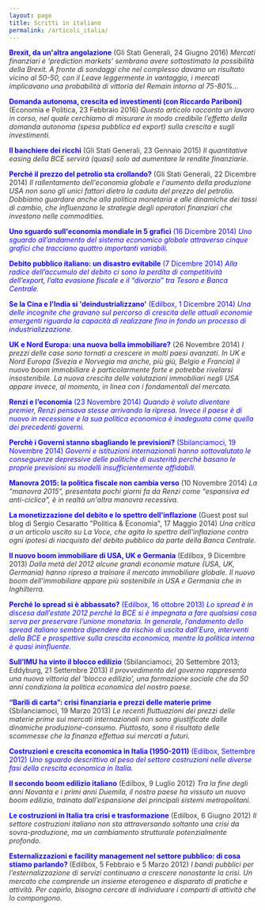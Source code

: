 ```yaml
---
layout: page
title: Scritti in italiano
permalink: /articoli_italia/
---
```


<style type="text/css">a {text-decoration: none; color: inherit}</style>

<span style="color: #1008F4;"><strong><a href="https://danielegirardi.github.io/posts/brexitpost" target="_blank" rel="noopener">Brexit, da un'altra angolazione</a></strong></span>
<span style="color: #333333;"><a href="http://www.glistatigenerali.com/borsa_istituzioni-ue/brexit-da-unaltra-angolazione/"  target="_blank" rel="noopener">(Gli Stati Generali, 24 Giugno 2016)</a>
<em> Mercati finanziari e ‘prediction markets’ sembrano avere sottostimato la possibilità della Brexit. A fronte di sondaggi che nel complesso davano un risultato vicino al 50-50, con il Leave leggermente in vantaggio, i mercati implicavano una probabilità di vittoria del Remain intorno al 75-80%... </em>
</span>

<span style="color: #1008F4;"><strong><a href="http://www.economiaepolitica.it/politiche-economiche/domanda-autonoma-crescita-ed-investimenti/" target="_blank" rel="noopener">Domanda autonoma, crescita ed investimenti (con Riccardo Pariboni)</a></strong>
<span style="color: #333333;"><a href="http://www.economiaepolitica.it/politiche-economiche/domanda-autonoma-crescita-ed-investimenti/"  target="_blank" rel="noopener">(Economia e Politica, 23 Febbraio 2016)
</a><em>Questo articolo racconta un lavoro in corso, nel quale cerchiamo di misurare in modo credibile l’effetto della domanda autonoma (spesa pubblica ed export) sulla crescita e sugli investimenti.</em>

<span style="color: #1008F4;"><strong><a href="https://danielegirardi.github.io/posts/banchieredeiricchi" target="_blank" rel="noopener">Il banchiere dei ricchi</a></strong>
<span style="color: #333333;"><a href="http://www.glistatigenerali.com/euro-e-bce_macroeconomia/il-banchiere-dei-ricchi/"  target="_blank" rel="noopener">(Gli Stati Generali, 23 Gennaio 2015)
</a><em>Il quantitative easing della BCE servirà (quasi) solo ad aumentare le rendite finanziarie.</em>

<span style="color: #1008F4;"><strong><a href="https://danielegirardi.github.io/posts/crollo_petrolio" target="_blank" rel="noopener">Perché il prezzo del petrolio sta crollando?</a></strong>
<span style="color: #333333;"><a href="http://www.glistatigenerali.com/capitali_macroeconomia_materie-prime/perche-e-crollato-il-prezzo-del-petrolio/"  target="_blank" rel="noopener">(Gli Stati Generali, 22 Dicembre 2014)
</a><em>Il rallentamento dell'economia globale e l'aumento della produzione USA non sono gli unici fattori dietro la caduta del prezzo del petrolio. Dobbiamo guardare anche alla politica monetaria e alle dinamiche dei tassi di cambio, che influenzano le strategie degli operatori finanziari che investono nelle commodities.  </em>

<span style="color: #1008F4;"><strong><a href="https://danielegirardi.github.io/posts/cinque_grafici" target="_blank" rel="noopener">Uno sguardo sull'economia mondiale in 5 grafici</a></strong>
(16 Dicembre 2014)
<em>Uno sguardo all’andamento del sistema economico globale attraverso cinque grafici che tracciano quattro importanti variabili.</em>

<span style="color: #1008F4;"><strong><a href="https://danielegirardi.github.io/posts/debito_ita_post" target="_blank" rel="noopener">Debito pubblico italiano: un disastro evitabile</a></strong>
(7 Dicembre 2014)
<em> Alla radice dell’accumulo del debito ci sono la perdita di competitività dell’export, l’alta evasione fiscale e il “divorzio” tra Tesoro e Banca Centrale.</em>

<span style="color: #1008F4;"><strong><a href="https://danielegirardi.github.io/posts/premature_deindustrialization" target="_blank" rel="noopener">Se la Cina e l'India si 'deindustrializzano'</a></strong>
(Edilbox, 1 Dicembre 2014)
<em> Una delle incognite che gravano sul percorso di crescita delle attuali economie emergenti riguarda la capacità di realizzare fino in fondo un processo di industrializzazione. </em>

<span style="color: #1008F4;"><strong><a href="http://www.reconomics.it/uk-e-nord-europa-una-nuova-bolla-immobiliare/" target="_blank" rel="noopener">UK e Nord Europa: una nuova bolla immobiliare?</a></strong>
<span style="color: #333333;"><a href="http://www.reconomics.it/uk-e-nord-europa-una-nuova-bolla-immobiliare/"  target="_blank" rel="noopener">(26 Novembre 2014)
</a><em>I prezzi delle case sono tornati a crescere in molti paesi avanzati. In UK e Nord Europa (Svezia e Norvegia ma anche, più giù, Belgio e Francia) il nuovo boom immobiliare è particolarmente forte e potrebbe rivelarsi insostenibile. La nuova crescita delle valutazioni immobiliari negli USA appare invece, al momento, in linea con i fondamentali del mercato.</em>

<span style="color: #1008F4;"><strong><a href="https://danielegirardi.github.io/posts/renzi_economia" target="_blank" rel="noopener">Renzi e l’economia</a></strong>
(23 Novembre 2014)
<em>Quando è voluto diventare premier, Renzi pensava stesse arrivando la ripresa. Invece il paese è di nuovo in recessione e la sua politica economica è inadeguata come quella dei precedenti governi. </em>

<span style="color: #1008F4;"><strong><a href="https://danielegirardi.github.io/posts/previsioni_sbagliate" target="_blank" rel="noopener">Perchè i Governi stanno sbagliando le previsioni?</a></strong>
(Sbilanciamoci, 19 Novembre 2014)
<em>Governi e istituzioni internazionali hanno sottovalutato le conseguenze depressive delle politiche di austerità perché basano le proprie previsioni su modelli insufficientemente affidabili. </em>

<span style="color: #1008F4;"><strong><a href="https://danielegirardi.github.io/posts/manovra_2015" target="_blank" rel="noopener">Manovra 2015: la politica fiscale non cambia verso</a></strong>
<span style="color: #333333;"><a href="https://danielegirardi.github.io/posts/manovra_2015"  target="_blank" rel="noopener">(10 Novembre 2014)
</a><em>La "manovra 2015", presentata pochi giorni fa da Renzi come “espansiva ed anti-ciclica”, è in realtà un'altra manovra recessiva.  </em>

<span style="color: #1008F4;"><strong><a href="http://politicaeconomiablog.blogspot.com/2014/05/una-critica-la-voce.html" target="_blank" rel="noopener">La monetizzazione del debito e lo spettro dell'inflazione</a></strong>
<span style="color: #333333;"><a href="http://politicaeconomiablog.blogspot.com/2014/05/una-critica-la-voce.html"  target="_blank" rel="noopener">(Guest post sul blog di Sergio Cesaratto "Politica & Economia", 17 Maggio 2014)
</a><em>Una critica a un articolo uscito su La Voce, che agita lo spettro dell'inflazione contro ogni ipotesi di riacquisto del debito pubblico da parte della Banca Centrale.</em>

<span style="color: #1008F4;"><strong><a href="https://danielegirardi.github.io/posts/nuovo_boom_immobiliare_2013" target="_blank" rel="noopener">Il nuovo boom immobiliare di USA, UK e Germania</a></strong>
<span style="color: #333333;"><a href="http://www.reconomics.it/il-nuovo-boom-immobiliare-di-usa-uk-e-germania/"  target="_blank" rel="noopener">(Edilbox, 9 Dicembre 2013)
</a><em>Dalla metà del 2012 alcune grandi economie mature (USA, UK, Germania) hanno ripreso a trainare il mercato immobiliare globale. Il nuovo boom dell’immobiliare appare più sostenibile in USA e Germania che in Inghilterra.</em>

<span style="color: #1008F4;"><strong><a href="https://danielegirardi.github.io/posts/spread_2013_post" target="_blank" rel="noopener">Perché lo spread si è abbassato?</a></strong>
(Edilbox, 16 ottobre 2013)
<em>Lo spread è in discesa dall’estate 2012 perchè la BCE si è impegnata a fare qualsiasi cosa serva per preservare l’unione monetaria. In generale, l’andamento dello spread italiano sembra dipendere da rischio di uscita dall’Euro, interventi della BCE e prospettive sulla crescita economica, mentre la politica interna è quasi ininfluente.</em>

<span style="color: #1008F4;"><strong><a href="https://danielegirardi.github.io/posts/imu_blocco_edilizio" target="_blank" rel="noopener">Sull’IMU ha vinto il blocco edilizio</a></strong>
<span style="color: #333333;"><a href="http://old.sbilanciamoci.info/Sezioni/italie/Sull-Imu-ha-vinto-il-blocco-edilizio-20170.html"  target="_blank" rel="noopener">(Sbilanciamoci, 20 Settembre 2013</a>;  <a href="http://www.eddyburg.it/2013/09/sullimu-ha-vinto-il-blocco-edilizio.html"  target="_blank" rel="noopener">Eddyburg, 21 Settembre 2013</a>)
</a><em>Il provvedimento del governo rappresenta una nuova vittoria del ‘blocco edilizio’, una formazione sociale che da 50 anni condiziona la politica economica del nostro paese.</em>

<span style="color: #1008F4;"><strong><a href="https://danielegirardi.github.io/posts/barili_di_carta" target="_blank" rel="noopener">“Barili di carta”: crisi finanziaria e prezzi delle materie prime</a></strong>
<span style="color: #333333;"><a href="http://sbilanciamoci.info/barili-di-carta-le-materie-prime-in-balia-del-casino-17364/"  target="_blank" rel="noopener">(Sbilanciamoci, 19 Marzo 2013)
</a><em>Le recenti fluttuazioni dei prezzi delle materie prime sui mercati internazionali non sono giustificate dalle dinamiche produzione-consumo. Piuttosto, sono il risultato delle scommesse che la finanza effettua sui mercati a futuri.</em>

<span style="color: #1008F4;"><strong><a href="https://danielegirardi.github.io/posts/costruzioni_e_crescita" target="_blank" rel="noopener">Costruzioni e crescita economica in Italia (1950-2011)</a></strong>
(Edilbox, Settembre 2012)
<em>Uno sguardo descrittivo al peso del settore costruzioni nelle diverse fasi della crescita economica in Italia.</em>

<span style="color: #1008F4;"><strong><a href="https://danielegirardi.github.io/posts/secondoboomedilizio" target="_blank" rel="noopener">Il secondo boom edilizio italiano</a></strong>
<span style="color: #333333;"><a href="https://danielegirardi.github.io/posts/secondoboomedilizio"  target="_blank" rel="noopener">(Edilbox, 9 Luglio 2012)
</a><em>Tra la fine degli anni Novanta e i primi anni Duemila, il nostro paese ha vissuto un nuovo boom edilizio, trainato dall’espansione dei principali sistemi metropolitani.</em>

<span style="color: #1008F4;"><strong><a href="https://danielegirardi.github.io/posts/crisi_e_trasformazione" target="_blank" rel="noopener">Le costruzioni in Italia tra crisi e trasformazione</a></strong>
<span style="color: #333333;"><a href="https://danielegirardi.github.io/posts/crisi_e_trasformazione"  target="_blank" rel="noopener">(Edilbox, 6 Giugno 2012)
</a><em>Il settore costruzioni italiano non sta attraversando soltanto una crisi da sovra-produzione, ma un cambiamento strutturale potenzialmente profondo.</em>

<span style="color: #1008F4;"><strong><a href="http://www.reconomics.it/esternalizzazioni-e-facility-management-nel-settore-pubblico-di-cosa-stiamo-parlando/" target="_blank" rel="noopener">Esternalizzazioni e facility management nel settore pubblico: di cosa stiamo parlando?
</a></strong>
<span style="color: #333333;"><a href="https://danielegirardi.github.io/posts/facility_management"  target="_blank" rel="noopener">(Edilbox, 5 Febbraio e 5 Marzo 2012)
</a><em>I bandi pubblici per l’esternalizzazione di servizi continuano a crescere nonostante la crisi. Un mercato che comprende un insieme eterogeneo e disparato di pratiche e attività. Per capirlo, bisogna cercare di individuare i comparti di attività che lo compongono.</em>
